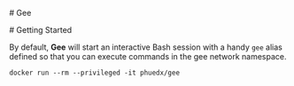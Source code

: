 # Gee

# Getting Started

By default, **Gee** will start an interactive Bash session with a handy `gee` alias defined so that
you can execute commands in the gee network namespace.

```
docker run --rm --privileged -it phuedx/gee
```
